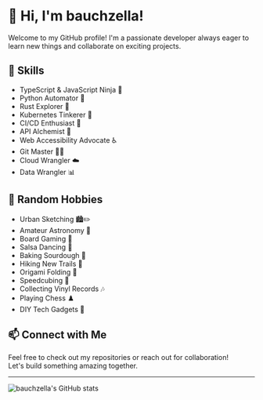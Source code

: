 # 👋 Hi, I'm bauchzella!

Welcome to my GitHub profile! I'm a passionate developer always eager to learn new things and collaborate on exciting projects.

## 🚀 Skills
- TypeScript & JavaScript Ninja 🥷
- Python Automator 🐍
- Rust Explorer 🦀
- Kubernetes Tinkerer 🚢
- CI/CD Enthusiast 🔄
- API Alchemist 🧪
- Web Accessibility Advocate ♿️
- Git Master 🧙‍♂️
- Cloud Wrangler ☁️
- Data Wrangler 📊

## 🎯 Random Hobbies
- Urban Sketching 🏙️✏️
- Amateur Astronomy 🔭
- Board Gaming 🎲
- Salsa Dancing 💃
- Baking Sourdough 🍞
- Hiking New Trails 🥾
- Origami Folding 🦢
- Speedcubing 🧩
- Collecting Vinyl Records 🎶
- Playing Chess ♟️
- DIY Tech Gadgets 🤖

## 📫 Connect with Me
Feel free to check out my repositories or reach out for collaboration!  
Let's build something amazing together.

---
![bauchzella's GitHub stats](https://github-readme-stats.vercel.app/api?username=bauchzella&show_icons=true&theme=radical)

